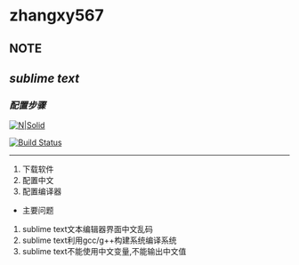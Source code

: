 # zhangxy567
## NOTE
## _sublime text_
### _配置步骤_
[![N|Solid](https://cldup.com/dTxpPi9lDf.thumb.png)](https://nodesource.com/products/nsolid)

[![Build Status](https://travis-ci.org/joemccann/dillinger.svg?branch=master)](https://travis-ci.org/joemccann/dillinger)

---

1. 下载软件
2. 配置中文
3. 配置编译器








- 主要问题
1. sublime text文本编辑器界面中文乱码
2. sublime text利用gcc/g++构建系统编译系统
3. sublime text不能使用中文变量,不能输出中文值